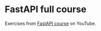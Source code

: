 # FastAPI full course

Exercises from [FastAPI course](https://www.youtube.com/watch?v=7t2alSnE2-I) on YouTube.
